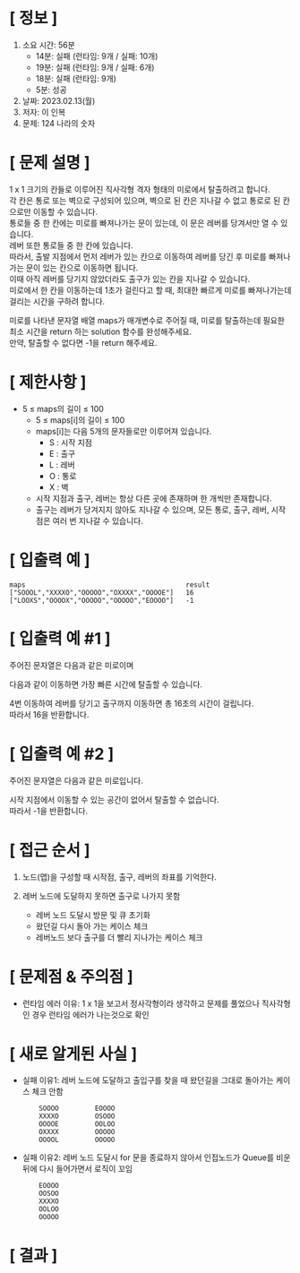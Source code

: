 # **[ 정보 ]**
1. 소요 시간: 56분
    - 14분: 실패 (런타임: 9개 / 실패: 10개)
    - 19분: 실패 (런타임: 9개 / 실패: 6개)
    - 18분: 실패 (런타임: 9개)
    - 5분: 성공
2. 날짜: 2023.02.13(월)
3. 저자: 이 인복
4. 문제: 124 나라의 숫자

# **[ 문제 설명 ]**
1 x 1 크기의 칸들로 이루어진 직사각형 격자 형태의 미로에서 탈출하려고 합니다.  
각 칸은 통로 또는 벽으로 구성되어 있으며, 벽으로 된 칸은 지나갈 수 없고 통로로 된 칸으로만 이동할 수 있습니다.  
통로들 중 한 칸에는 미로를 빠져나가는 문이 있는데, 이 문은 레버를 당겨서만 열 수 있습니다.  
레버 또한 통로들 중 한 칸에 있습니다.   
따라서, 출발 지점에서 먼저 레버가 있는 칸으로 이동하여 레버를 당긴 후 미로를 빠져나가는 문이 있는 칸으로 이동하면 됩니다.  
이때 아직 레버를 당기지 않았더라도 출구가 있는 칸을 지나갈 수 있습니다.  
미로에서 한 칸을 이동하는데 1초가 걸린다고 할 때, 최대한 빠르게 미로를 빠져나가는데 걸리는 시간을 구하려 합니다.

미로를 나타낸 문자열 배열 maps가 매개변수로 주어질 때, 미로를 탈출하는데 필요한 최소 시간을 return 하는 solution 함수를 완성해주세요.  
만약, 탈출할 수 없다면 -1을 return 해주세요.

# **[ 제한사항 ]**
- 5 ≤ maps의 길이 ≤ 100
    - 5 ≤ maps[i]의 길이 ≤ 100
    - maps[i]는 다음 5개의 문자들로만 이루어져 있습니다.
        - S : 시작 지점
        - E : 출구 
        - L : 레버 
        - O : 통로
        - X : 벽
    - 시작 지점과 출구, 레버는 항상 다른 곳에 존재하며 한 개씩만 존재합니다.
    - 출구는 레버가 당겨지지 않아도 지나갈 수 있으며, 모든 통로, 출구, 레버, 시작점은 여러 번 지나갈 수 있습니다.
    
# **[ 입출력 예 ]**
    maps	                                    result
    ["SOOOL","XXXXO","OOOOO","OXXXX","OOOOE"]	16
    ["LOOXS","OOOOX","OOOOO","OOOOO","EOOOO"]	-1

# **[ 입출력 예 #1 ]**
주어진 문자열은 다음과 같은 미로이며

다음과 같이 이동하면 가장 빠른 시간에 탈출할 수 있습니다.

4번 이동하여 레버를 당기고 출구까지 이동하면 총 16초의 시간이 걸립니다.  
따라서 16을 반환합니다.

# **[ 입출력 예 #2 ]**
주어진 문자열은 다음과 같은 미로입니다.

시작 지점에서 이동할 수 있는 공간이 없어서 탈출할 수 없습니다.  
따라서 -1을 반환합니다.

# **[ 접근 순서 ]**
1. 노드(맵)을 구성할 때 시작점, 출구, 레버의 좌표를 기억한다.

2. 레버 노드에 도달하지 못하면 출구로 나가지 못함
    - 레버 노드 도달시 방문 및 큐 초기화
    - 왔던길 다시 돌아 가는 케이스 체크
    - 레버노드 보다 출구를 더 빨리 지나가는 케이스 체크

# **[ 문제점 & 주의점 ]**
- 런타임 에러 이유: 1 x 1을 보고서 정사각형이라 생각하고 문제를 풀었으나 직사각형인 경우 
                런타임 에러가 나는것으로 확인

# **[ 새로 알게된 사실 ]**
- 실패 이유1: 레버 노드에 도달하고 출입구를 찾을 때 왔던길을 그대로 돌아가는 케이스 체크 안함
         
          SOOOO         EOOOO
          XXXXO         OSOOO 
          OOOOE         OOLOO
          OXXXX         OOOOO
          OOOOL         OOOOO
  
- 실패 이유2: 레버 노드 도달시 for 문을 종료하지 않아서 인접노드가 Queue를 비운뒤에 다시 들어가면서 로직이 꼬임

          EOOOO
          OOSOO
          XXXXO
          OOLOO
          OOOOO

# **[ 결과 ]**

